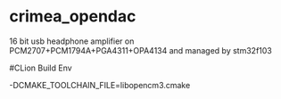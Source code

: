 # crimea_opendac
16 bit usb headphone amplifier on PCM2707+PCM1794A+PGA4311+OPA4134 and managed by stm32f103

#CLion Build Env

-DCMAKE_TOOLCHAIN_FILE=libopencm3.cmake
